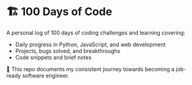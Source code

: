 # 🏗️ 100 Days of Code

A personal log of 100 days of coding challenges and learning covering:

- Daily progress in Python, JavaScript, and web development
- Projects, bugs solved, and breakthroughs
- Code snippets and brief notes

📌 This repo documents my consistent journey towards becoming a job-ready software engineer.

